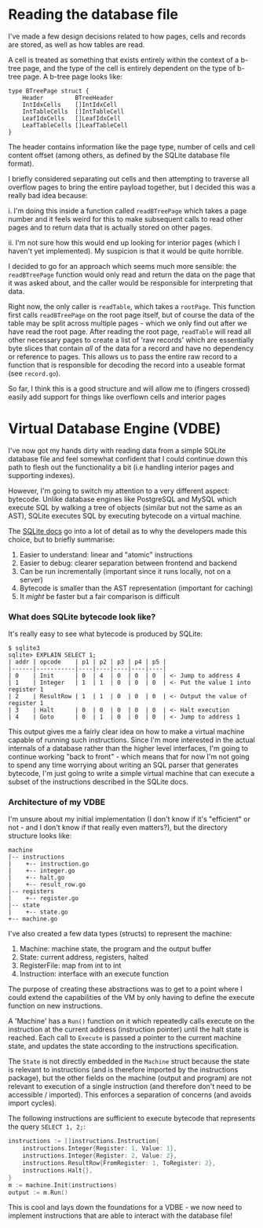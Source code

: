 # Reading the database file

I've made a few design decisions related to how pages, cells and records are
stored, as well as how tables are read.

A cell is treated as something that exists entirely within the context of a
b-tree page, and the type of the cell is entirely dependent on the type of
b-tree page. A b-tree page looks like:

```
type BTreePage struct {
	Header         BTreeHeader
	IntIdxCells    []IntIdxCell
	IntTableCells  []IntTableCell
	LeafIdxCells   []LeafIdxCell
	LeafTableCells []LeafTableCell
}
```

The header contains information like the page type, number of cells and cell
content offset (among others, as defined by the SQLite database file format).

I briefly considered separating out cells and then attempting to traverse all
overflow pages to bring the entire payload together, but I decided this was a
really bad idea because:

i. I'm doing this inside a function called `readBTreePage` which takes a page
number and it feels weird for this to make subsequent calls to read other pages
and to return data that is actually stored on other pages.

ii. I'm not sure how this would end up looking for interior pages (which I
haven't yet implemented). My suspicion is that it would be quite horrible.

I decided to go for an approach which seems much more sensible: the
`readBTreePage` function would only read and return the data on the page that it
was asked about, and the caller would be responsible for interpreting that data.

Right now, the only caller is `readTable`, which takes a `rootPage`. This
function first calls `readBTreePage` on the root page itself, but of course the
data of the table may be split across multiple pages - which we only find out
after we have read the root page. After reading the root page, `readTable` will
read all other necessary pages to create a list of 'raw records' which are
essentially byte slices that contain _all_ of the data for a record and have no
dependency or reference to pages. This allows us to pass the entire raw record
to a function that is responsible for decoding the record into a useable format
(see `record.go`).

So far, I think this is a good structure and will allow me to (fingers crossed)
easily add support for things like overflown cells and interior pages

# Virtual Database Engine (VDBE)

I've now got my hands dirty with reading data from a simple SQLite database file
and feel somewhat confident that I could continue down this path to flesh out
the functionality a bit (i.e handling interior pages and supporting indexes).

However, I'm going to switch my attention to a very different aspect: bytecode.
Unlike database engines like PostgreSQL and MySQL which execute SQL by walking a
tree of objects (similar but not the same as an AST), SQLite executes SQL by
executing bytecode on a virtual machine.

The [SQLite docs](https://www.sqlite.org/whybytecode.html) go into a lot of
detail as to why the developers made this choice, but to briefly summarise:

1. Easier to understand: linear and "atomic" instructions
2. Easier to debug: clearer separation between frontend and backend
3. Can be run incrementally (important since it runs locally, not on a server)
4. Bytecode is smaller than the AST representation (important for caching)
5. It _might_ be faster but a fair comparison is difficult

### What does SQLite bytecode look like?

It's really easy to see what bytecode is produced by SQLite:

```
$ sqlite3
sqlite> EXPLAIN SELECT 1;
| addr | opcode    | p1 | p2 | p3 | p4 | p5 |
|------|-----------|----|----|----|----|----|
| 0    | Init      | 0  | 4  | 0  | 0  | 0  | <- Jump to address 4
| 1    | Integer   | 1  | 1  | 0  | 0  | 0  | <- Put the value 1 into register 1
| 2    | ResultRow | 1  | 1  | 0  | 0  | 0  | <- Output the value of register 1
| 3    | Halt      | 0  | 0  | 0  | 0  | 0  | <- Halt execution
| 4    | Goto      | 0  | 1  | 0  | 0  | 0  | <- Jump to address 1
```

This output gives me a fairly clear idea on how to make a virtual machine
capable of running such instructions. Since I'm more interested in the actual
internals of a database rather than the higher level interfaces, I'm going to
continue working "back to front" - which means that for now I'm not going to
spend any time worrying about writing an SQL parser that generates bytecode, I'm
just going to write a simple virtual machine that can execute a subset of the
instructions described in the SQLite docs.

### Architecture of my VDBE

I'm unsure about my initial implementation (I don't know if it's "efficient" or
not - and I don't know if that really even matters?), but the directory
structure looks like:

```
machine
|-- instructions
|    +-- instruction.go
|    +-- integer.go
|    +-- halt.go
|    +-- result_row.go
|-- registers
|    +-- register.go
|-- state
|    +-- state.go
+-- machine.go
```

I've also created a few data types (structs) to represent the machine:

1. Machine: machine state, the program and the output buffer
2. State: current address, registers, halted
3. RegisterFile: map from int to int
4. Instruction: interface with an execute function

The purpose of creating these abstractions was to get to a point where I could
extend the capabilities of the VM by only having to define the execute function
on new instructions.

A 'Machine' has a `Run()` function on it which repeatedly calls execute on the
instruction at the current address (instruction pointer) until the halt state is
reached. Each call to `Execute` is passed a pointer to the current machine
state, and updates the state according to the instructions specification.

The `State` is not directly embedded in the `Machine` struct because the state
is relevant to instructions (and is therefore imported by the instructions
package), but the other fields on the machine (output and program) are not
relevant to execution of a single instruction (and therefore don't need to be
accessible / imported). This enforces a separation of concerns (and avoids
import cycles).

The following instructions are sufficient to execute bytecode that represents
the query `SELECT 1, 2;`:

```go
instructions := []instructions.Instruction{
	instructions.Integer{Register: 1, Value: 1},
	instructions.Integer{Register: 2, Value: 2},
	instructions.ResultRow{FromRegister: 1, ToRegister: 2},
	instructions.Halt{},
}
m := machine.Init(instructions)
output := m.Run()
```

This is cool and lays down the foundations for a VDBE - we now need to implement
instructions that are able to interact with the database file!
